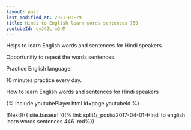 ```yaml
---
layout: post
last_modified_at: 2021-03-29
title: Hindi to English learn words sentences 750 
youtubeId: cyJ42L-mQrM
---
```

 
 
Helps to learn English words and sentences for Hindi speakers.

Opportunitiy to repeat the words sentences. 

Practice English language. 
 
10 minutes practice every day. 
 
How to learn English words and sentences for Hindi speakers 
 
{% include youtubePlayer.html id=page.youtubeId %}
 
 
[Next]({{ site.baseurl }}{% link  split1/_posts/2017-04-01-Hindi to english learn words sentences 446 .md%})
 
